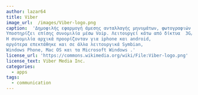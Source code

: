 ```yaml
---
author: lazar64
title: Viber
image_url:  /images/Viber-logo.png
caption:  'Δημοφιλής εφαρμογή άμεσης ανταλλαγής μηνυμάτων, φωτογραφιών και βίντεο.
Υποστηρίζει επίσης συνομιλία μέσω Voip. Λειτουργεί κάτω από δίκτυα  3G/4G  και  Wi/Fi.
Η συνομιλία αρχικά προορίζονταν για iphone και android,
αργότερα επεκτάθηκε και σε άλλα λειτουργικά Symbian,   
Windows Phone, Mac OS και τα Microsoft Windows .'
license_url: 'https://commons.wikimedia.org/wiki/File:Viber-logo.png'
license_text: Viber Media Inc.
categories:
  - apps
tags:
  - communication
---
```


